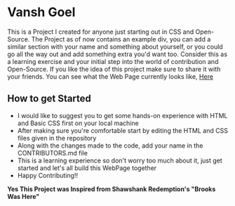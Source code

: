 # Vansh Goel
This is a Project I created for anyone just starting out in CSS and Open-Source. The Project as of now contains an example div, you can add a similar section with your name and something about yourself, or you could go all the way out and add something extra you'd want too. Consider this as a learning exercise and your initial step into the world of contribution and Open-Source. If you like the idea of this project make sure to share it with your friends. You can see what the Web Page currently looks like, [Here](https://vansh-goel.github.io/My-Name/)

## How to get Started
- I would like to suggest you to get some hands-on experience with HTML and Basic CSS first on your local machine
- After making sure you're comfortable start by editing the HTML and CSS files given in the repository 
- Along with the changes made to the code, add your name in the CONTRIBUTORS.md file
- This is a learning experience so don't worry too much about it, just get started and let's all build this WebPage together
- Happy Contributing!!

**Yes This Project was Inspired from Shawshank Redemption's "Brooks Was Here"**
